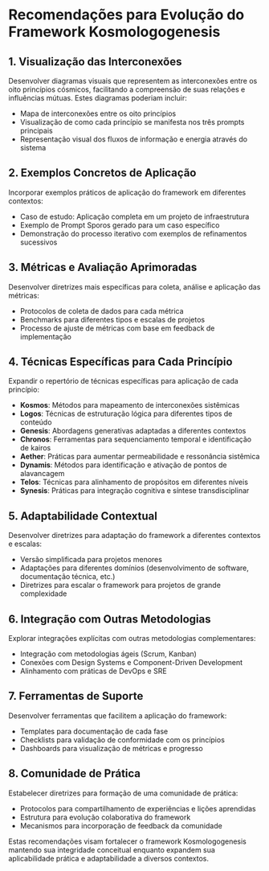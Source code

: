 # Recomendações para Evolução do Framework Kosmologogenesis

## 1. Visualização das Interconexões

Desenvolver diagramas visuais que representem as interconexões entre os oito princípios cósmicos, facilitando a compreensão de suas relações e influências mútuas. Estes diagramas poderiam incluir:

- Mapa de interconexões entre os oito princípios
- Visualização de como cada princípio se manifesta nos três prompts principais
- Representação visual dos fluxos de informação e energia através do sistema

## 2. Exemplos Concretos de Aplicação

Incorporar exemplos práticos de aplicação do framework em diferentes contextos:

- Caso de estudo: Aplicação completa em um projeto de infraestrutura
- Exemplo de Prompt Sporos gerado para um caso específico
- Demonstração do processo iterativo com exemplos de refinamentos sucessivos

## 3. Métricas e Avaliação Aprimoradas

Desenvolver diretrizes mais específicas para coleta, análise e aplicação das métricas:

- Protocolos de coleta de dados para cada métrica
- Benchmarks para diferentes tipos e escalas de projetos
- Processo de ajuste de métricas com base em feedback de implementação

## 4. Técnicas Específicas para Cada Princípio

Expandir o repertório de técnicas específicas para aplicação de cada princípio:

- **Kosmos**: Métodos para mapeamento de interconexões sistêmicas
- **Logos**: Técnicas de estruturação lógica para diferentes tipos de conteúdo
- **Genesis**: Abordagens generativas adaptadas a diferentes contextos
- **Chronos**: Ferramentas para sequenciamento temporal e identificação de kairos
- **Aether**: Práticas para aumentar permeabilidade e ressonância sistêmica
- **Dynamis**: Métodos para identificação e ativação de pontos de alavancagem
- **Telos**: Técnicas para alinhamento de propósitos em diferentes níveis
- **Synesis**: Práticas para integração cognitiva e síntese transdisciplinar

## 5. Adaptabilidade Contextual

Desenvolver diretrizes para adaptação do framework a diferentes contextos e escalas:

- Versão simplificada para projetos menores
- Adaptações para diferentes domínios (desenvolvimento de software, documentação técnica, etc.)
- Diretrizes para escalar o framework para projetos de grande complexidade

## 6. Integração com Outras Metodologias

Explorar integrações explícitas com outras metodologias complementares:

- Integração com metodologias ágeis (Scrum, Kanban)
- Conexões com Design Systems e Component-Driven Development
- Alinhamento com práticas de DevOps e SRE

## 7. Ferramentas de Suporte

Desenvolver ferramentas que facilitem a aplicação do framework:

- Templates para documentação de cada fase
- Checklists para validação de conformidade com os princípios
- Dashboards para visualização de métricas e progresso

## 8. Comunidade de Prática

Estabelecer diretrizes para formação de uma comunidade de prática:

- Protocolos para compartilhamento de experiências e lições aprendidas
- Estrutura para evolução colaborativa do framework
- Mecanismos para incorporação de feedback da comunidade

Estas recomendações visam fortalecer o framework Kosmologogenesis mantendo sua integridade conceitual enquanto expandem sua aplicabilidade prática e adaptabilidade a diversos contextos.
